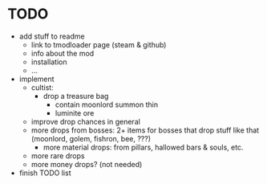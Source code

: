 # TODO
- add stuff to readme
  - link to tmodloader page (steam & github)
  - info about the mod
  - installation
  - ...
- implement
  - cultist:
    - drop a treasure bag
      - contain moonlord summon thin
      - luminite ore
  - improve drop chances in general
  - more drops from bosses: 2+ items for bosses that drop stuff like that (moonlord, golem, fishron, bee, ???)
    - more material drops: from pillars, hallowed bars & souls, etc.
  - more rare drops
  - more money drops? (not needed)
- finish TODO list

